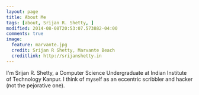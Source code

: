 ```yaml
---
layout: page
title: About Me
tags: [about, Srijan R. Shetty, ]
modified: 2014-08-08T20:53:07.573882-04:00
comments: true
image:
  feature: marvante.jpg
  credit: Srijan R Shetty, Marvante Beach
  creditlink: http://srijanshetty.in
---
```


I'm Srijan R. Shetty, a Computer Science Undergraduate at Indian Institute of Technology Kanpur.
I think of myself as an eccentric scribbler and hacker (not the pejorative one).
